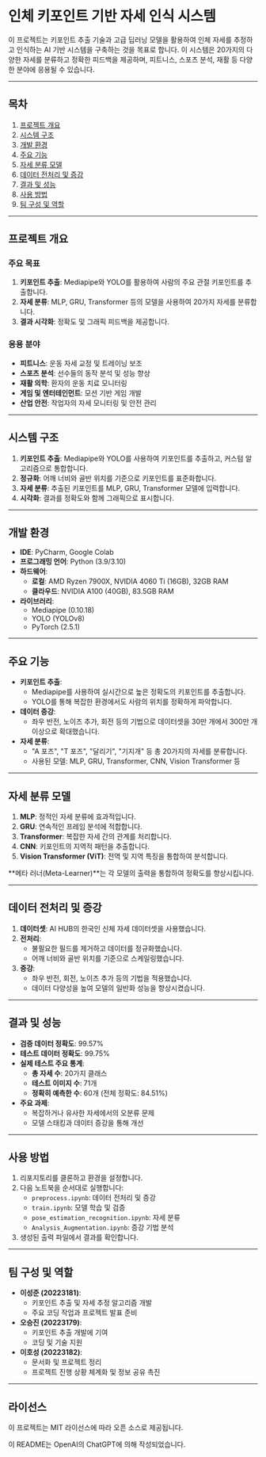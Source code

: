 # 인체 키포인트 기반 자세 인식 시스템

이 프로젝트는 키포인트 추출 기술과 고급 딥러닝 모델을 활용하여 인체 자세를 추정하고 인식하는 AI 기반 시스템을 구축하는 것을 목표로 합니다. 이 시스템은 20가지의 다양한 자세를 분류하고 정확한 피드백을 제공하며, 피트니스, 스포츠 분석, 재활 등 다양한 분야에 응용될 수 있습니다.

---

## 목차
1. [프로젝트 개요](#프로젝트-개요)
2. [시스템 구조](#시스템-구조)
3. [개발 환경](#개발-환경)
4. [주요 기능](#주요-기능)
5. [자세 분류 모델](#자세-분류-모델)
6. [데이터 전처리 및 증강](#데이터-전처리-및-증강)
7. [결과 및 성능](#결과-및-성능)
8. [사용 방법](#사용-방법)
9. [팀 구성 및 역할](#팀-구성-및-역할)

---

## 프로젝트 개요
### 주요 목표
1. **키포인트 추출**: Mediapipe와 YOLO를 활용하여 사람의 주요 관절 키포인트를 추출합니다.
2. **자세 분류**: MLP, GRU, Transformer 등의 모델을 사용하여 20가지 자세를 분류합니다.
3. **결과 시각화**: 정확도 및 그래픽 피드백을 제공합니다.

### 응용 분야
- **피트니스**: 운동 자세 교정 및 트레이닝 보조
- **스포츠 분석**: 선수들의 동작 분석 및 성능 향상
- **재활 의학**: 환자의 운동 치료 모니터링
- **게임 및 엔터테인먼트**: 모션 기반 게임 개발
- **산업 안전**: 작업자의 자세 모니터링 및 안전 관리

---

## 시스템 구조
1. **키포인트 추출**: Mediapipe와 YOLO를 사용하여 키포인트를 추출하고, 커스텀 알고리즘으로 통합합니다.
2. **정규화**: 어깨 너비와 골반 위치를 기준으로 키포인트를 표준화합니다.
3. **자세 분류**: 추출된 키포인트를 MLP, GRU, Transformer 모델에 입력합니다.
4. **시각화**: 결과를 정확도와 함께 그래픽으로 표시합니다.

---

## 개발 환경
- **IDE**: PyCharm, Google Colab
- **프로그래밍 언어**: Python (3.9/3.10)
- **하드웨어**:
  - **로컬**: AMD Ryzen 7900X, NVIDIA 4060 Ti (16GB), 32GB RAM
  - **클라우드**: NVIDIA A100 (40GB), 83.5GB RAM
- **라이브러리**:
  - Mediapipe (0.10.18)
  - YOLO (YOLOv8)
  - PyTorch (2.5.1)

---

## 주요 기능
- **키포인트 추출**:
  - Mediapipe를 사용하여 실시간으로 높은 정확도의 키포인트를 추출합니다.
  - YOLO를 통해 복잡한 환경에서도 사람의 위치를 정확하게 파악합니다.
- **데이터 증강**:
  - 좌우 반전, 노이즈 추가, 회전 등의 기법으로 데이터셋을 30만 개에서 300만 개 이상으로 확대했습니다.
- **자세 분류**:
  - "A 포즈", "T 포즈", "달리기", "기지개" 등 총 20가지의 자세를 분류합니다.
  - 사용된 모델: MLP, GRU, Transformer, CNN, Vision Transformer 등

---

## 자세 분류 모델
1. **MLP**: 정적인 자세 분류에 효과적입니다.
2. **GRU**: 연속적인 프레임 분석에 적합합니다.
3. **Transformer**: 복잡한 자세 간의 관계를 처리합니다.
4. **CNN**: 키포인트의 지역적 패턴을 추출합니다.
5. **Vision Transformer (ViT)**: 전역 및 지역 특징을 통합하여 분석합니다.

**메타 러너(Meta-Learner)**는 각 모델의 출력을 통합하여 정확도를 향상시킵니다.

---

## 데이터 전처리 및 증강
1. **데이터셋**: AI HUB의 한국인 신체 자세 데이터셋을 사용했습니다.
2. **전처리**:
   - 불필요한 필드를 제거하고 데이터를 정규화했습니다.
   - 어깨 너비와 골반 위치를 기준으로 스케일링했습니다.
3. **증강**:
   - 좌우 반전, 회전, 노이즈 추가 등의 기법을 적용했습니다.
   - 데이터 다양성을 높여 모델의 일반화 성능을 향상시켰습니다.

---

## 결과 및 성능
- **검증 데이터 정확도**: 99.57%
- **테스트 데이터 정확도**: 99.75%
- **실제 테스트 주요 통계**:
  - **총 자세 수**: 20가지 클래스
  - **테스트 이미지 수**: 71개
  - **정확히 예측한 수**: 60개 (전체 정확도: 84.51%)
- **주요 과제**:
  - 복잡하거나 유사한 자세에서의 오분류 문제
  - 모델 스태킹과 데이터 증강을 통해 개선

---

## 사용 방법
1. 리포지토리를 클론하고 환경을 설정합니다.
2. 다음 노트북을 순서대로 실행합니다:
   - `preprocess.ipynb`: 데이터 전처리 및 증강
   - `train.ipynb`: 모델 학습 및 검증
   - `pose_estimation_recognition.ipynb`: 자세 분류
   - `Analysis_Augmentation.ipynb`: 증강 기법 분석
3. 생성된 출력 파일에서 결과를 확인합니다.

---

## 팀 구성 및 역할
- **이성준 (20223181)**:
  - 키포인트 추출 및 자세 추정 알고리즘 개발
  - 주요 코딩 작업과 프로젝트 발표 준비
- **오승진 (20223179)**:
  - 키포인트 추출 개발에 기여
  - 코딩 및 기술 지원
- **이호성 (20223182)**:
  - 문서화 및 프로젝트 정리
  - 프로젝트 진행 상황 체계화 및 정보 공유 촉진

---

## 라이선스
이 프로젝트는 MIT 라이선스에 따라 오픈 소스로 제공됩니다.

이 README는 OpenAI의 ChatGPT에 의해 작성되었습니다.
